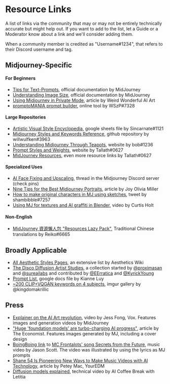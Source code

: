 # Resource Links

A list of links via the community that may or may not be entirely technically accurate but might help out. If you want to add to the list, let a Guide or a Moderator know about a link and we'll consider adding them.&#x20;

When a community member is credited as "Username#1234", that refers to their Discord username and tag.

## Midjourney-Specific

#### For Beginners

* [Tips for Text-Prompts](guide-to-prompting.md), official documentation by MidJourney
* [Understanding Image Size](understanding-image-size.md#image-dimensions), official documentation by MidJourney
* [Using Midjourney in Private Mode](https://weirdwonderfulai.art/resources/midjourney-private-mode/), article by Weird Wonderful AI Art
* [promptoMANIA prompt builder](https://promptomania.com/prompt-builder/), online tool by WSzP#7328

#### Large Repositories

* [Artistic Visual Style Encyclopedia](https://docs.google.com/spreadsheets/d/10i9Ip8tVSERAuMWbc6-H6BUFCoUGOQ91YzDvX--c4bk/edit#gid=0), google sheets file by Sincarnate#1121
* [Midjourney Styles and Keywords Reference](https://github.com/willwulfken/MidJourney-Styles-and-Keywords-Reference), github repository by willwulfken#3963
* [Understanding Midjourney Through Teapots](https://rexwang8.github.io/resource/ai/teapot), website by bob#1236
* [Prompt Styles and Weights](https://sites.google.com/view/understanding-mj-prompts/home), website by Tallath#0627
* [MidJourney Resources](https://sites.google.com/view/understanding-mj-prompts/resources), even more resource links by Tallath#0627

#### Specialized Uses

* [AI Face Fixing and Upscaling](https://discord.com/channels/662267976984297473/985676384707936276/998792091670953984), thread in the Midjourney Discord server (check pins)
* [Nine Tips for the Best Midjourney Portraits](https://www.betchashesews.com/2022/06/05/midjourney-portraits/), article by Joy Olivia Miller
* [How to make original characters in MJ using sketches](https://twitter.com/shambibble/status/1537499258554925059), tweet by shambibble#7257
* [Using MJ for textures and AI graffiti in Blender](https://www.youtube.com/watch?v=6Dmn5Tokv8A), video by Curtis Holt

#### Non-English

* [MidJourney 資源懶人包 "Resources Lazy Pack"](https://sites.google.com/view/midjourney-resource-tips/%E9%A6%96%E9%A0%81), Traditional Chinese translations by Reiko#6665

## Broadly Applicable

* [All Aesthetic Styles Pages](https://aesthetics.fandom.com/wiki/Special:AllPages), an extensive list by Aesthetics Wiki
* [The Disco Diffusion Artist Studies](https://weirdwonderfulai.art/resources/disco-diffusion-70-plus-artist-studies/), a collection started by [@proximasan](https://twitter.com/proximasan) and [@sureailabs](https://twitter.com/sureailabs) and contributed by [@EErratica](https://twitter.com/EErratica) and [@KyrickYoung](https://twitter.com/KyrickYoung)
* [Prompt List](https://docs.google.com/document/d/1kuKBiifAm\_UVipAjJjqOSfMcmyjvfHdD/edit), google docs file by Kianne Luy
* [\~200 CLIP+VQGAN keywords on 4 subjects](https://imgur.com/a/SALxbQm), imgur gallery by @kingdomakrillic

## Press

* [Explainer on the AI Art revolution](https://www.youtube.com/watch?v=SVcsDDABEkM), video by Jess Fong, Vox. Features images and generation videos by MidJourney
* ["Huge 'foundation models' are turbo-charging AI progress"](https://www.economist.com/interactive/briefing/2022/06/11/huge-foundation-models-are-turbo-charging-ai-progress), article by The Economist. Features images generated by MJ, including a cover design
* [BoingBoing link](https://boingboing.net/2022/06/19/the-lyrics-of-a-song-about-data-encryption-by-mc-frontalot-have-been-fed-into-the-midjourney-text-to-image-ai-and-the-results-are-freaky.html/amp) to [MC Frontalots' song Secrets from the Future](https://www.youtube.com/watch?v=yVm8oZx9WSM\&t=22s), music video by Jason Scott. The video was illustrated by using the lyrics as MJ prompts
* [Shane 54 Is Pioneering New Ways to Make Music Videos with AI Technology](https://www.youredm.com/2022/06/01/shane-54-is-pioneering-a-new-way-to-make-music-videos-with-ai-technology/), article by Petey Mac, YourEDM
* [Diffusion models explained](https://www.youtube.com/watch?v=344w5h24-h8), technical video by AI Coffee Break with Letitia
